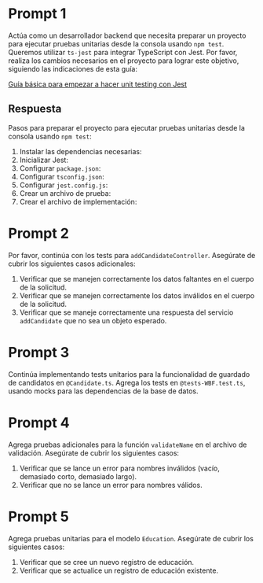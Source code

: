 # Prompt 1

Actúa como un desarrollador backend que necesita preparar un proyecto para ejecutar pruebas unitarias desde la consola usando `npm test`. Queremos utilizar `ts-jest` para integrar TypeScript con Jest. Por favor, realiza los cambios necesarios en el proyecto para lograr este objetivo, siguiendo las indicaciones de esta guía:

[Guía básica para empezar a hacer unit testing con Jest](https://medium.com/@angelygranados/c%C3%B3mo-empezar-a-hacer-unit-testing-con-jest-gu%C3%ADa-b%C3%A1sica-ca6d9654672)

## Respuesta

Pasos para preparar el proyecto para ejecutar pruebas unitarias desde la consola usando `npm test`:

1. Instalar las dependencias necesarias:
2. Inicializar Jest:
3. Configurar `package.json`:
4. Configurar `tsconfig.json`:
5. Configurar `jest.config.js`:
6. Crear un archivo de prueba:
7. Crear el archivo de implementación:

# Prompt 2

Por favor, continúa con los tests para `addCandidateController`. Asegúrate de cubrir los siguientes casos adicionales:

1. Verificar que se manejen correctamente los datos faltantes en el cuerpo de la solicitud.
2. Verificar que se manejen correctamente los datos inválidos en el cuerpo de la solicitud.
3. Verificar que se maneje correctamente una respuesta del servicio `addCandidate` que no sea un objeto esperado.

# Prompt 3

Continúa implementando tests unitarios para la funcionalidad de guardado de candidatos en `@Candidate.ts`. Agrega los tests en `@tests-WBF.test.ts`, usando mocks para las dependencias de la base de datos.

# Prompt 4

Agrega pruebas adicionales para la función `validateName` en el archivo de validación. Asegúrate de cubrir los siguientes casos:

1. Verificar que se lance un error para nombres inválidos (vacío, demasiado corto, demasiado largo).
2. Verificar que no se lance un error para nombres válidos.

# Prompt 5

Agrega pruebas unitarias para el modelo `Education`. Asegúrate de cubrir los siguientes casos:

1. Verificar que se cree un nuevo registro de educación.
2. Verificar que se actualice un registro de educación existente.